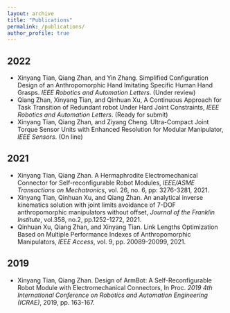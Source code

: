 ```yaml
---
layout: archive
title: "Publications"
permalink: /publications/
author_profile: true
---
```


## **2022**

- Xinyang Tian, Qiang Zhan, and Yin Zhang. Simplified Configuration Design of an Anthropomorphic Hand Imitating Specific Human Hand Grasps. *IEEE Robotics and Automation Letters*. (Under review)
- Qiang Zhan, Xinyang Tian, and Qinhuan Xu, A Continuous Approach for Task Transition of Redundant robot Under Hard Joint Constraints, *IEEE Robotics and Automation Letters*. (Ready for submit)
- Xinyang Tian, Qiang Zhan, and Ziyang Cheng. Ultra-Compact Joint Torque Sensor Units with Enhanced Resolution for Modular Manipulator, *IEEE Sensors*. (On line)

## **2021**

- Xinyang Tian, Qiang Zhan. A Hermaphrodite Electromechanical Connector for Self-reconfigurable Robot Modules, *IEEE/ASME Transactions on Mechatronics*, vol. 26, no. 6, pp: 3276-3281, 2021. 
- Xinyang Tian, Qinhuan Xu, and Qiang Zhan. An analytical inverse kinematics solution with joint limits avoidance of 7-DOF anthropomorphic manipulators without offset, *Journal of the Franklin Institute*, vol.358, no.2, pp.1252-1272, 2021. 
- Qinhuan Xu, Qiang Zhan, and Xinyang Tian. Link Lengths Optimization Based on Multiple Performance Indexes of Anthropomorphic Manipulators, *IEEE Access*, vol. 9, pp. 20089-20099, 2021. 

## **2019**

- Xinyang Tian, Qiang Zhan. Design of ArmBot: A Self-Reconfigurable Robot Module with Electromechanical Connectors, In Proc. *2019 4th International Conference on Robotics and Automation Engineering (ICRAE)*, 2019, pp. 163-167.


